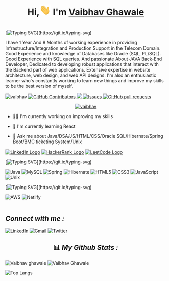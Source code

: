 <h1 align="center"> Hi,<img style="width: 35px;" src="https://raw.githubusercontent.com/ABSphreak/ABSphreak/master/gifs/Hi.gif" alt=""> I'm <a href="https://www.linkedin.com/in/vaibhavghawale15/"target="_blank"> Vaibhav Ghawale </a></h1>
 
 <h1 align="center"></h1>

[![Typing SVG](https://readme-typing-svg.herokuapp.com?&font=Roboto&color=0AA798&size=20&lines=ABOUT-ME;)](https://git.io/typing-svg)

<P>I have 1 Year And 8 Months of working experience in providing Infrastructure/Integration and Production Support in the Telecom Domain. Good Experience and knowledge of Databases like Oracle (SQL, PL/SQL). Good Experience with SQL queries. And passionate About JAVA Back-End Developer, Dedicated to developing robust applications that interact with the Backend part of web applications. Extensive expertise in website architecture, web design, and web API designs. I'm also an enthusiastic learner who's constantly working to learn new things and improve my skills to be the best version of myself. 
 </p>
   
   <p align="">
   <img src="https://komarev.com/ghpvc/?username=vaibhavghawale&label=Profile%20views&color=0e75b6&style=flat" alt="vaibhav" />
<!-- <a href="https://github.com/vaibhavghawale/github-readme-stats/actions">
      <img alt="Tests Passing" src="https://github.com/vaibhavghawale/github-readme-stats/workflows/Test/badge.svg" />
    </a> -->
    <a href="https://github.com/vaibhavghawale/github-readme-stats/graphs/contributors">
      <img alt="GitHub Contributors" src="https://img.shields.io/github/contributors/anuraghazra/github-readme-stats" />
    </a>
    <a href="https://codecov.io/gh/vaibhavghawale/github-readme-stats">
      <img src="https://codecov.io/gh/vaibhavghawale/github-readme-stats/branch/master/graph/badge.svg" />
    </a>
    <a href="https://github.com/vaibhavghawale/github-readme-stats/issues">
      <img alt="Issues" src="https://img.shields.io/github/issues/anuraghazra/github-readme-stats?color=0088ff" />
    </a>
    <a href="https://github.com/vaibhavghawale/github-readme-stats/pulls">
      <img alt="GitHub pull requests" src="https://img.shields.io/github/issues-pr/anuraghazra/github-readme-stats?color=0088ff" />
    </a>

<p align="center" gap="20px" margin="20px"> <a href="https://github.com/ryo-ma/github-profile-trophy"><img src="https://github-profile-trophy.vercel.app/?username=vaibhavghawale" alt="vaibhav" /></a></p> 
   
   
- 👩‍💻 I'm currently working on improving my skills

- 🧠 I'm currently learning React

- 💬 Ask me about Java/DSA/JS/HTML/CSS/Oracle SQL/Hibernate/Spring Boot/BMC ticketing System/Unix

<!--- Checkout my [Portfolio](https://vaibhavghawale.github.io/) 
- Checkout my [Resume](https://drive.google.com/file/d/1qHoGqgrgyTOMBHAVWFnaeGWEW6o8Ctr7/view) -->

<a href="https://www.linkedin.com/in/vaibhavghawale15/" target="_blank">
  <img align="center" src="https://cdn.icon-icons.com/icons2/2699/PNG/512/linkedin_logo_icon_171224.png" alt="LinkedIn Logo" width="130px"/></a>

<a href="https://www.hackerrank.com/vaibhavghawale01">
  <img align="center" src="https://cdn.icon-icons.com/icons2/2530/PNG/512/hackerrank_button_icon_151894.png" alt="HackerRank Logo" width="130px"/></a>

<a href="https://leetcode.com/v_a_i_b_h_a_v/">
  <img align="center" src="https://cdn.icon-icons.com/icons2/2530/PNG/512/leetcode_button_icon_151892.png" alt="LeetCode Logo" width="130px"/></a>

<!-- ![](https://visitor-badge.glitch.me/badge?page_id=thecodervaibhav&left_color=blue&right_color=green) -->
<!--   ![Visitor Count](https://profile-counter.glitch.me/thecodervaibhav/count.svg) -->

[![Typing SVG](https://readme-typing-svg.herokuapp.com?&font=Roboto&color=0AA798&size=20&lines=TECH-STACK;)](https://git.io/typing-svg)

<div align="left">

<img alt="Java" src="https://img.shields.io/badge/java-f89820.svg?style=for-the-badge&logo=java&logoColor=white"/>

   <img alt="MySQL" src="https://img.shields.io/badge/sql-00758f?style=for-the-badge&logo=sql&logoColor=white"/>

   <img alt="Spring" src="https://img.shields.io/badge/spring-%f6b9ad.svg?style=for-the-badge&logo=spring&logoColor=white"/>

   <img alt="Hibernate" src="https://img.shields.io/badge/Hibernate-716a47.svg?style=for-the-badge&logo=hibernate&logoColor=white"/>

   <img alt="HTML5" src="https://img.shields.io/badge/html5-%23E34F26.svg?style=for-the-badge&logo=html5&logoColor=white"/>

   <img alt="CSS3" src="https://img.shields.io/badge/css3-%231572B6.svg?style=for-the-badge&logo=css3&logoColor=white"/> 

   <img alt="JavaScript" src="https://img.shields.io/badge/javascript-%23323330.svg?style=for-the-badge&logo=javascript&logoColor=%23F7DF1E"/>

   <img alt="Unix" src="https://img.shields.io/badge/Unix-716a47.svg?style=for-the-badge&logo=penguin&logoColor=blue"/>

</div>

[![Typing SVG](https://readme-typing-svg.herokuapp.com?&font=Roboto&color=0AA798&size=20&lines=HOISTING;)](https://git.io/typing-svg)
<div align="left">
  <img alt="AWS" src="https://img.shields.io/badge/Amazon_AWS-FF9900?style=for-the-badge&logo=amazonaws&logoColor=white"/>
  <img alt="Netlify" src="https://img.shields.io/badge/Netlify-00C7B7?style=for-the-badge&logo=netlify&logoColor=white"/>
</div><br/>
<h2 align="left"><i>Connect with me : </i></h2>
<div align="left">
  <a href="https://www.linkedin.com/in/vaibhavghawale15/"><img alt="LinkedIn" src="https://img.shields.io/badge/linkedin-%230077B5.svg?style=for-the-badge&logo=linkedin&logoColor=white"/></a>
  <a href="mailto:vaibhavghawale007@gmail.com"><img alt="Gmail" src="https://img.shields.io/badge/Gmail-D14836?style=for-the-badge&logo=gmail&logoColor=white"/></a>
   <a href="https://twitter.com/VaibhavGhawale"><img alt="Twitter" src="https://img.shields.io/badge/Twitter-1DA1F2?style=for-the-badge&logo=twitter&logoColor=white"/></a>
</div>
<h2 align="center">📊<i> My Github Stats :</i></h2>
<div align="justify">
  <img align="center" src="https://github-readme-streak-stats.herokuapp.com/?user=vaibhavghawale&theme=highcontrast" alt="Vaibhav ghawale" height="250px" width="45%" />

  <img align="center" src="https://awesome-github-stats.azurewebsites.net/user-stats/vaibhavghawale?cardType=level-alternate&preferLogin=false&theme=highcontrast" alt="Vaibhav Ghawale" height="250px" width="45%" />
</div>
<div class="github-stat">
<!-- ![Top Langs](https://github-readme-stats.vercel.app/api/top-langs/?username=anuraghazra\&layout=compact) -->

![Top Langs](https://github-readme-stats.vercel.app/api/top-langs/?username=vaibhavghawale\&layout=compact)
</div>

